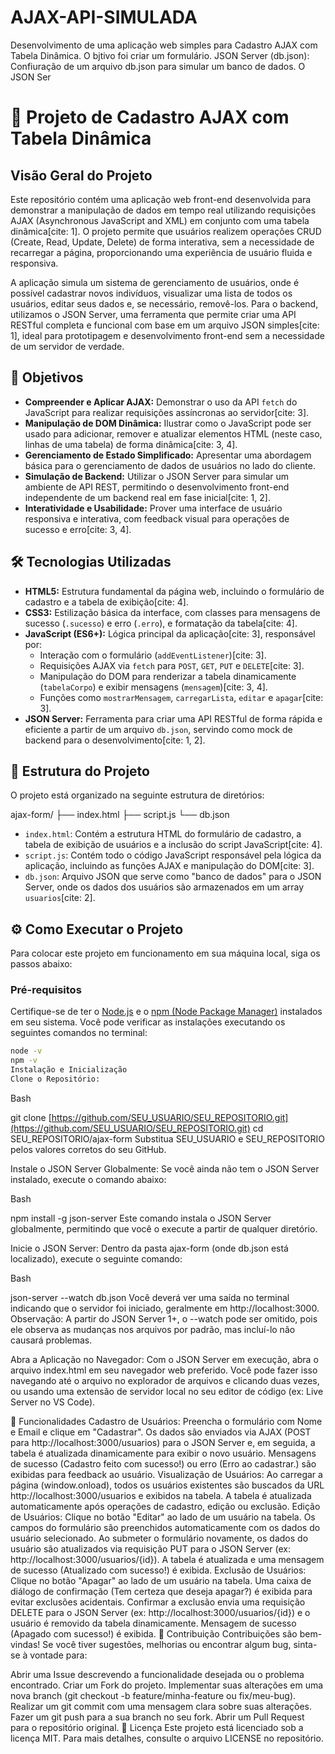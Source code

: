 # AJAX-API-SIMULADA
Desenvolvimento de uma aplicação web simples para Cadastro AJAX com Tabela Dinâmica. O bjtivo foi criar um formulário. JSON Server (db.json): Confiuração de um arquivo db.json para simular um banco de dados. O JSON Ser


# 🚀 Projeto de Cadastro AJAX com Tabela Dinâmica

## Visão Geral do Projeto

Este repositório contém uma aplicação web front-end desenvolvida para demonstrar a manipulação de dados em tempo real utilizando requisições AJAX (Asynchronous JavaScript and XML) em conjunto com uma tabela dinâmica[cite: 1]. O projeto permite que usuários realizem operações CRUD (Create, Read, Update, Delete) de forma interativa, sem a necessidade de recarregar a página, proporcionando uma experiência de usuário fluida e responsiva.

A aplicação simula um sistema de gerenciamento de usuários, onde é possível cadastrar novos indivíduos, visualizar uma lista de todos os usuários, editar seus dados e, se necessário, removê-los. Para o backend, utilizamos o JSON Server, uma ferramenta que permite criar uma API RESTful completa e funcional com base em um arquivo JSON simples[cite: 1], ideal para prototipagem e desenvolvimento front-end sem a necessidade de um servidor de verdade.

## 🎯 Objetivos

* **Compreender e Aplicar AJAX:** Demonstrar o uso da API `fetch` do JavaScript para realizar requisições assíncronas ao servidor[cite: 3].
* **Manipulação de DOM Dinâmica:** Ilustrar como o JavaScript pode ser usado para adicionar, remover e atualizar elementos HTML (neste caso, linhas de uma tabela) de forma dinâmica[cite: 3, 4].
* **Gerenciamento de Estado Simplificado:** Apresentar uma abordagem básica para o gerenciamento de dados de usuários no lado do cliente.
* **Simulação de Backend:** Utilizar o JSON Server para simular um ambiente de API REST, permitindo o desenvolvimento front-end independente de um backend real em fase inicial[cite: 1, 2].
* **Interatividade e Usabilidade:** Prover uma interface de usuário responsiva e interativa, com feedback visual para operações de sucesso e erro[cite: 3, 4].

## 🛠️ Tecnologias Utilizadas

* **HTML5:** Estrutura fundamental da página web, incluindo o formulário de cadastro e a tabela de exibição[cite: 4].
* **CSS3:** Estilização básica da interface, com classes para mensagens de sucesso (`.sucesso`) e erro (`.erro`), e formatação da tabela[cite: 4].
* **JavaScript (ES6+):** Lógica principal da aplicação[cite: 3], responsável por:
    * Interação com o formulário (`addEventListener`)[cite: 3].
    * Requisições AJAX via `fetch` para `POST`, `GET`, `PUT` e `DELETE`[cite: 3].
    * Manipulação do DOM para renderizar a tabela dinamicamente (`tabelaCorpo`) e exibir mensagens (`mensagem`)[cite: 3, 4].
    * Funções como `mostrarMensagem`, `carregarLista`, `editar` e `apagar`[cite: 3].
* **JSON Server:** Ferramenta para criar uma API RESTful de forma rápida e eficiente a partir de um arquivo `db.json`, servindo como mock de backend para o desenvolvimento[cite: 1, 2].

## 📂 Estrutura do Projeto

O projeto está organizado na seguinte estrutura de diretórios:

ajax-form/
├── index.html
├── script.js
└── db.json


* `index.html`: Contém a estrutura HTML do formulário de cadastro, a tabela de exibição de usuários e a inclusão do script JavaScript[cite: 4].
* `script.js`: Contém todo o código JavaScript responsável pela lógica da aplicação, incluindo as funções AJAX e manipulação do DOM[cite: 3].
* `db.json`: Arquivo JSON que serve como "banco de dados" para o JSON Server, onde os dados dos usuários são armazenados em um array `usuarios`[cite: 2].

## ⚙️ Como Executar o Projeto

Para colocar este projeto em funcionamento em sua máquina local, siga os passos abaixo:

### Pré-requisitos

Certifique-se de ter o [Node.js](https://nodejs.org/en/) e o [npm (Node Package Manager)](https://www.npmjs.com/) instalados em seu sistema. Você pode verificar as instalações executando os seguintes comandos no terminal:

```bash
node -v
npm -v
Instalação e Inicialização
Clone o Repositório:
```

Bash

git clone [https://github.com/SEU_USUARIO/SEU_REPOSITORIO.git](https://github.com/SEU_USUARIO/SEU_REPOSITORIO.git)
cd SEU_REPOSITORIO/ajax-form
Substitua SEU_USUARIO e SEU_REPOSITORIO pelos valores corretos do seu GitHub.

Instale o JSON Server Globalmente:
Se você ainda não tem o JSON Server instalado, execute o comando abaixo:

Bash

npm install -g json-server
Este comando instala o JSON Server globalmente, permitindo que você o execute a partir de qualquer diretório.

Inicie o JSON Server:
Dentro da pasta ajax-form (onde db.json está localizado), execute o seguinte comando:

Bash

json-server --watch db.json
Você deverá ver uma saída no terminal indicando que o servidor foi iniciado, geralmente em http://localhost:3000.
Observação: A partir do JSON Server 1+, o --watch pode ser omitido, pois ele observa as mudanças nos arquivos por padrão, mas incluí-lo não causará problemas.

Abra a Aplicação no Navegador:
Com o JSON Server em execução, abra o arquivo index.html em seu navegador web preferido. Você pode fazer isso navegando até o arquivo no explorador de arquivos e clicando duas vezes, ou usando uma extensão de servidor local no seu editor de código (ex: Live Server no VS Code).

🚀 Funcionalidades
Cadastro de Usuários:
Preencha o formulário com Nome e Email e clique em "Cadastrar".
Os dados são enviados via AJAX (POST para http://localhost:3000/usuarios) para o JSON Server  e, em seguida, a tabela é atualizada dinamicamente para exibir o novo usuário.
Mensagens de sucesso (Cadastro feito com sucesso!) ou erro (Erro ao cadastrar.) são exibidas para feedback ao usuário.
Visualização de Usuários:
Ao carregar a página (window.onload), todos os usuários existentes são buscados da URL http://localhost:3000/usuarios e exibidos na tabela.
A tabela é atualizada automaticamente após operações de cadastro, edição ou exclusão.
Edição de Usuários:
Clique no botão "Editar" ao lado de um usuário na tabela.
Os campos do formulário são preenchidos automaticamente com os dados do usuário selecionado.
Ao submeter o formulário novamente, os dados do usuário são atualizados via requisição PUT para o JSON Server (ex: http://localhost:3000/usuarios/{id}).
A tabela é atualizada e uma mensagem de sucesso (Atualizado com sucesso!) é exibida.
Exclusão de Usuários:
Clique no botão "Apagar" ao lado de um usuário na tabela.
Uma caixa de diálogo de confirmação (Tem certeza que deseja apagar?) é exibida para evitar exclusões acidentais.
Confirmar a exclusão envia uma requisição DELETE para o JSON Server (ex: http://localhost:3000/usuarios/{id}) e o usuário é removido da tabela dinamicamente. Mensagem de sucesso (Apagado com sucesso!) é exibida.
🤝 Contribuição
Contribuições são bem-vindas! Se você tiver sugestões, melhorias ou encontrar algum bug, sinta-se à vontade para:

Abrir uma Issue descrevendo a funcionalidade desejada ou o problema encontrado.
Criar um Fork do projeto.
Implementar suas alterações em uma nova branch (git checkout -b feature/minha-feature ou fix/meu-bug).
Realizar um git commit com uma mensagem clara sobre suas alterações.
Fazer um git push para a sua branch no seu fork.
Abrir um Pull Request para o repositório original.
📄 Licença
Este projeto está licenciado sob a licença MIT. Para mais detalhes, consulte o arquivo LICENSE no repositório.

